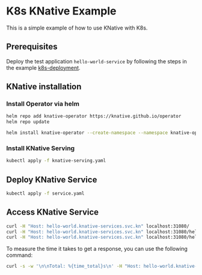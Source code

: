# K8s KNative Example

This is a simple example of how to use KNative with K8s.

## Prerequisites

Deploy the test application `hello-world-service` by following the steps in the example [k8s-deployment](../k8s-deployment/README.md).

## KNative installation

### Install Operator via helm

```bash
helm repo add knative-operator https://knative.github.io/operator
helm repo update

helm install knative-operator --create-namespace --namespace knative-operator knative-operator/knative-operator
```

### Install KNative Serving

```bash
kubectl apply -f knative-serving.yaml
```

## Deploy KNative Service

```bash
kubectl apply -f service.yaml
```

## Access KNative Service

```bash
curl -H "Host: hello-world.knative-services.svc.kn" localhost:31080/           # from wsl
curl -H "Host: hello-world.knative-services.svc.kn" localhost:31080/hello      # from wsl
curl -H "Host: hello-world.knative-services.svc.kn" localhost:31080/hello/name # from wsl
```

To measure the time it takes to get a response, you can use the following command:

```bash
curl -s -w '\n\nTotal: %{time_total}s\n' -H "Host: hello-world.knative-services.svc.kn" localhost:31080/
```

